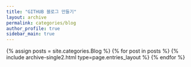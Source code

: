 ```yaml
---
title: "GITHUB 블로그 만들기"
layout: archive
permalink: categories/blog
author_profile: true
sidebar_main: true
---
```



{% assign posts = site.categories.Blog %}
{% for post in posts %} {% include archive-single2.html type=page.entries_layout %} {% endfor %}
